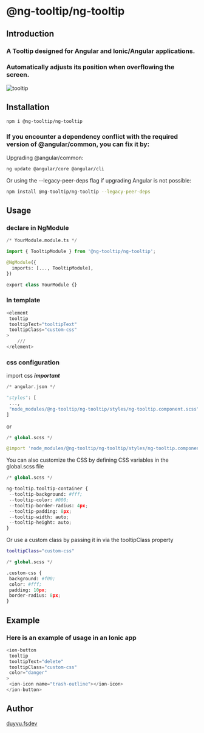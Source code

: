 # @ng-tooltip/ng-tooltip

## Introduction

### A Tooltip designed for Angular and Ionic/Angular applications.

### Automatically adjusts its position when overflowing the screen.

![tooltip](https://github.com/user-attachments/assets/d223a674-6b1b-4f25-8194-dc09c737c05e)

## Installation

```bash
npm i @ng-tooltip/ng-tooltip
```

### If you encounter a dependency conflict with the required version of @angular/common, you can fix it by:

Upgrading @angular/common:

```bash
ng update @angular/core @angular/cli
```

Or using the --legacy-peer-deps flag if upgrading Angular is not possible:

```bash
npm install @ng-tooltip/ng-tooltip --legacy-peer-deps
```

## Usage

### declare in NgModule

```python
/* YourModule.module.ts */

import { TooltipModule } from '@ng-tooltip/ng-tooltip';

@NgModule({
  imports: [..., TooltipModule],
})

export class YourModule {}
```

### In template

```python
<element
 tooltip
 tooltipText="tooltipText"
 tooltipClass="custom-css"
>
	///
</element>
```

### css configuration

import css **_important_**

```python
/* angular.json */

"styles": [
 ...,
 "node_modules/@ng-tooltip/ng-tooltip/styles/ng-tooltip.component.scss"
]
```

or

```python
/* global.scss */

@import 'node_modules/@ng-tooltip/ng-tooltip/styles/ng-tooltip.component.scss';
```

You can also customize the CSS by defining CSS variables in the global.scss file

```python
/* global.scss */

ng-tooltip.tooltip-container {
 --tooltip-background: #fff;
 --tooltip-color: #000;
 --tooltip-border-radius: 4px;
 --tooltip-padding: 8px;
 --tooltip-width: auto;
 --tooltip-height: auto;
}
```

Or use a custom class by passing it in via the tooltipClass property

```bash
tooltipClass="custom-css"
```

```python
/* global.scss */

.custom-css {
 background: #f00;
 color: #fff;
 padding: 10px;
 border-radius: 8px;
}
```

## Example

### Here is an example of usage in an Ionic app

```python
<ion-button
 tooltip
 tooltipText="delete"
 tooltipClass="custom-css"
 color="danger"
>
 <ion-icon name="trash-outline"></ion-icon>
</ion-button>
```

##

## Author

[duyvu.fsdev](https://github.com/duyvu-fsdev)
